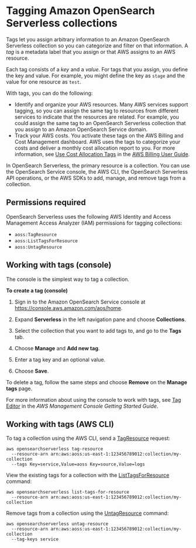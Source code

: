 # Tagging Amazon OpenSearch Serverless collections<a name="tag-collection"></a>

Tags let you assign arbitrary information to an Amazon OpenSearch Serverless collection so you can categorize and filter on that information\. A *tag* is a metadata label that you assign or that AWS assigns to an AWS resource\. 

Each tag consists of a *key* and a *value*\. For tags that you assign, you define the key and value\. For example, you might define the key as `stage` and the value for one resource as `test`\.

With tags, you can do the following:
+ Identify and organize your AWS resources\. Many AWS services support tagging, so you can assign the same tag to resources from different services to indicate that the resources are related\. For example, you could assign the same tag to an OpenSearch Serverless collection that you assign to an Amazon OpenSearch Service domain\.
+ Track your AWS costs\. You activate these tags on the AWS Billing and Cost Management dashboard\. AWS uses the tags to categorize your costs and deliver a monthly cost allocation report to you\. For more information, see [Use Cost Allocation Tags](https://docs.aws.amazon.com/awsaccountbilling/latest/aboutv2/cost-alloc-tags.html) in the [AWS Billing User Guide](https://docs.aws.amazon.com/awsaccountbilling/latest/aboutv2/)\.

In OpenSearch Serverless, the primary resource is a collection\. You can use the OpenSearch Service console, the AWS CLI, the OpenSearch Serverless API operations, or the AWS SDKs to add, manage, and remove tags from a collection\.

## Permissions required<a name="collection-tag-permissions"></a>

OpenSearch Serverless uses the following AWS Identity and Access Management Access Analyzer \(IAM\) permissions for tagging collections:
+ `aoss:TagResource`
+ `aoss:ListTagsForResource`
+ `aoss:UntagResource`

## Working with tags \(console\)<a name="tag-collection-console"></a>

The console is the simplest way to tag a collection\.

****To create a tag \(console\)****

1. Sign in to the Amazon OpenSearch Service console at [https://console\.aws\.amazon\.com/aos/home](https://console.aws.amazon.com/aos/home )\.

1. Expand **Serverless** in the left navigation pane and choose **Collections**\.

1. Select the collection that you want to add tags to, and go to the **Tags** tab\.

1. Choose **Manage** and **Add new tag**\.

1. Enter a tag key and an optional value\.

1. Choose **Save**\.

To delete a tag, follow the same steps and choose **Remove** on the **Manage tags** page\.

For more information about using the console to work with tags, see [Tag Editor](https://docs.aws.amazon.com/awsconsolehelpdocs/latest/gsg/tag-editor.html) in the *AWS Management Console Getting Started Guide*\.

## Working with tags \(AWS CLI\)<a name="tag-collection-cli"></a>

To tag a collection using the AWS CLI, send a [TagResource](https://docs.aws.amazon.com/opensearch-service/latest/ServerlessAPIReference/API_TagResource.html) request: 

```
aws opensearchserverless tag-resource
  --resource-arn arn:aws:aoss:us-east-1:123456789012:collection/my-collection 
  --tags Key=service,Value=aoss Key=source,Value=logs
```

View the existing tags for a collection with the [ListTagsForResource](https://docs.aws.amazon.com/opensearch-service/latest/ServerlessAPIReference/API_ListTagsForResource.html) command:

```
aws opensearchserverless list-tags-for-resource
  --resource-arn arn:aws:aoss:us-east-1:123456789012:collection/my-collection
```

Remove tags from a collection using the [UntagResource](https://docs.aws.amazon.com/opensearch-service/latest/ServerlessAPIReference/API_UntagResource.html) command:

```
aws opensearchserverless untag-resource
  --resource-arn arn:aws:aoss:us-east-1:123456789012:collection/my-collection
  --tag-keys service
```